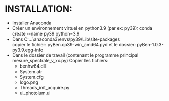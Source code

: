 # INSTALLATION:
- Installer Anaconda
- Créer un environnement virtuel en python3.9 (par ex: py39):
  conda create --name py39 python=3.9
- Dans C:\...\anaconda3\envs\py39\Lib\site-packages\
  copier le fichier:
  pyBen.cp39-win_amd64.pyd
  et le dossier:
  pyBen-1.0.3-py3.9.egg-info
- Dans le dossier de travail (contenant le programme principal mesure_spectrale_v_xx.py)
  Copier les fichiers:  
  - benhw64.dll
  - System.atr
  - System.cfg
  - logo.png
  - Threads_init_acquire.py
  - ui_photolum.ui

  
